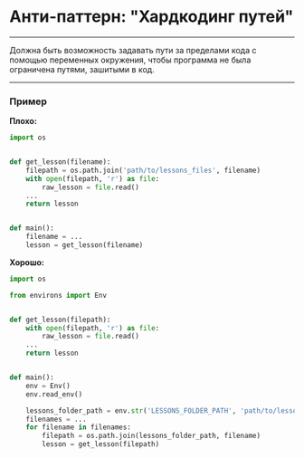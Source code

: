 # Анти-паттерн: "Хардкодинг путей"

***

Должна быть возможность задавать пути за пределами кода с помощью переменных окружения, чтобы программа не была ограничена путями, зашитыми в код.

***

### Пример 

**Плохо:**
```python
import os


def get_lesson(filename):
    filepath = os.path.join('path/to/lessons_files', filename)
    with open(filepath, 'r') as file:
        raw_lesson = file.read()
    ...
    return lesson


def main():
    filename = ...
    lesson = get_lesson(filename)
```
**Хорошо:**
```python
import os

from environs import Env


def get_lesson(filepath):
    with open(filepath, 'r') as file:
        raw_lesson = file.read()
    ...
    return lesson


def main():
    env = Env()
    env.read_env()

    lessons_folder_path = env.str('LESSONS_FOLDER_PATH', 'path/to/lessons_files')
    filenames = ...
    for filename in filenames:
        filepath = os.path.join(lessons_folder_path, filename)
        lesson = get_lesson(filepath)
```

